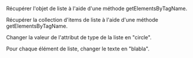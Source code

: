 Récupérer l'objet de liste à l'aide d'une méthode getElementsByTagName.

Récupérer la collection d'items de liste à l'aide d'une méthode getElementsByTagName.

Changer la valeur de l'attribut de type de la liste en "circle".

Pour chaque élément de liste, changer le texte en "blabla".